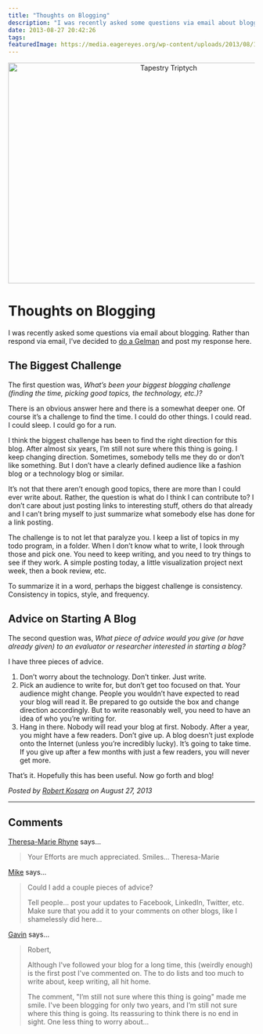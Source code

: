 ```yaml
---
title: "Thoughts on Blogging"
description: "I was recently asked some questions via email about blogging. Rather than respond via email, I’ve decided to do a Gelman and post my response here."
date: 2013-08-27 20:42:26
tags: 
featuredImage: https://media.eagereyes.org/wp-content/uploads/2013/08/1280px-Hoes_one_cylinder_printing_press.png
---
```


<p align="center"><img alt="Tapestry Triptych" src="https://media.eagereyes.org/wp-content/uploads/2013/08/1280px-Hoes_one_cylinder_printing_press.png" width="640" height="450" /></p>

# Thoughts on Blogging

I was recently asked some questions via email about blogging. Rather than respond via email, I’ve decided to <a href="http://andrewgelman.com">do a Gelman</a> and post my response here.

## The Biggest Challenge

The first question was, <em>What’s been your biggest blogging challenge (finding the time, picking good topics, the technology, etc.)?</em>

There is an obvious answer here and there is a somewhat deeper one. Of course it’s a challenge to find the time. I could do other things. I could read. I could sleep. I could go for a run.

I think the biggest challenge has been to find the right direction for this blog. After almost six years, I’m still not sure where this thing is going. I keep changing direction. Sometimes, somebody tells me they do or don’t like something. But I don’t have a clearly defined audience like a fashion blog or a technology blog or similar.

It’s not that there aren’t enough good topics, there are more than I could ever write about. Rather, the question is what do I think I can contribute to? I don’t care about just posting links to interesting stuff, others do that already and I can’t bring myself to just summarize what somebody else has done for a link posting.

The challenge is to not let that paralyze you. I keep a list of topics in my todo program, in a folder. When I don’t know what to write, I look through those and pick one. You need to keep writing, and you need to try things to see if they work. A simple posting today, a little visualization project next week, then a book review, etc.

To summarize it in a word, perhaps the biggest challenge is consistency. Consistency in topics, style, and frequency.

## Advice on Starting A Blog

The second question was, <em>What piece of advice would you give (or have already given) to an evaluator or researcher interested in starting a blog?</em>

I have three pieces of advice.
<ol>
	<li>Don’t worry about the technology. Don’t tinker. Just write.</li>
	<li>Pick an audience to write for, but don’t get too focused on that. Your audience might change. People you wouldn’t have expected to read your blog will read it. Be prepared to go outside the box and change direction accordingly. But to write reasonably well, you need to have an idea of who you’re writing for.</li>
	<li>Hang in there. Nobody will read your blog at first. Nobody. After a year, you might have a few readers. Don’t give up. A blog doesn’t just explode onto the Internet (unless you’re incredibly lucky). It’s going to take time. If you give up after a few months with just a few readers, you will never get more.</li>
</ol>
That’s it. Hopefully this has been useful. Now go forth and blog!


_Posted by <a href="/about">Robert Kosara</a> on August 27, 2013_


<aside class="comments">

---
## Comments

<a href="http://theresamarierhyne.com/" rel="nofollow noopener" target="_blank">Theresa-Marie Rhyne</a> says…
>	Your Efforts are much appreciated.  Smiles... Theresa-Marie

<a href="http://www.fortunecookiebi.com" rel="nofollow noopener" target="_blank">Mike</a> says…
>	Could I add a couple pieces of advice?
>	
>	Tell people... post your updates to Facebook, LinkedIn, Twitter, etc. 
>	Make sure that you add it to your comments on other blogs, like I shamelessly did here...

<a href="http://makeapowerfulpoint.com" rel="nofollow noopener" target="_blank">Gavin</a> says…
>	Robert,
>	
>	Although I've followed your blog for a long time, this (weirdly enough) is the first post I've commented on. The to do lists and too much to write about, keep writing, all hit home.
>	
>	The comment, "I’m still not sure where this thing is going" made me smile. I've been blogging for only two years, and I’m still not sure where this thing is going. Its reassuring to think there is no end in sight. One less thing to worry about...

</aside>

